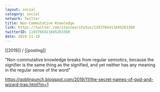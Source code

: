 ```yaml
---
layout: social
category: social
network: Twitter
title: Non-Commutative Knowledge
link: https://twitter.com/steinea/status/1193766411845263360
twitterID: 1193766411845263360
date: 2019-11-10
---
```


[[2019]] / [[posting]]

"Non-commutative knowledge breaks from regular semiotics, because the signifier is the same thing as the signified, and yet neither has any meaning in the regular sense of the word"

<https://goblinpunch.blogspot.com/2019/11/the-secret-names-of-god-and-wizard-trap.html?m=1>
